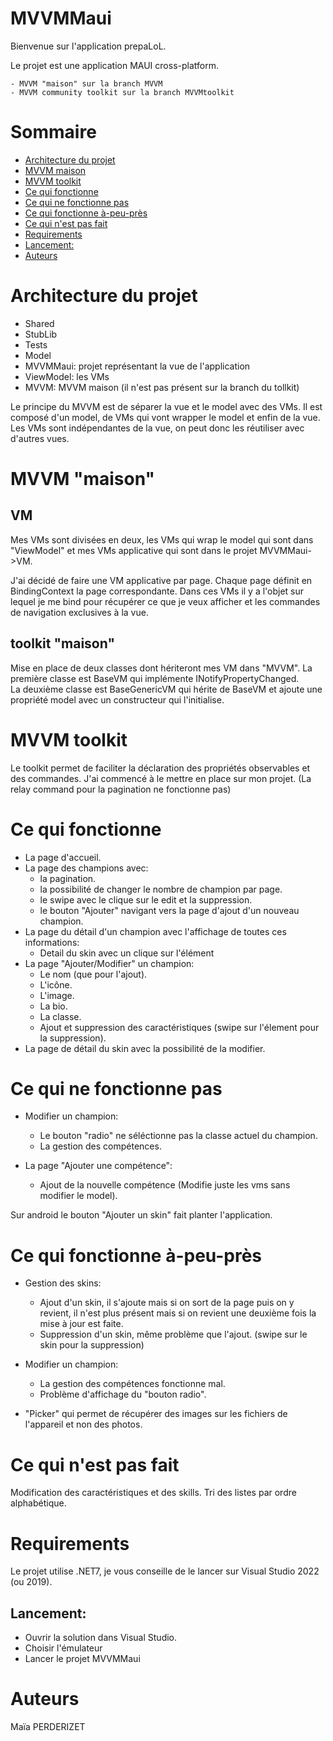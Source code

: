 # MVVMMaui

Bienvenue sur l'application prepaLoL.

Le projet est une application MAUI cross-platform.

    - MVVM "maison" sur la branch MVVM
    - MVVM community toolkit sur la branch MVVMtoolkit

# Sommaire

- [Architecture du projet](#architecture-du-projet)
- [MVVM maison](#mvvm-maison)
- [MVVM toolkit](#mvvm-toolkit)
- [Ce qui fonctionne](#ce-qui-fonctionne)
- [Ce qui ne fonctionne pas](#ce-qui-ne-fonctionne-pas)
- [Ce qui fonctionne à-peu-près](#ce-qui-fonctionne-à-peu-près)
- [Ce qui n'est pas fait](#ce-qui-n-est-pas-fait)
- [Requirements](#requirements)
- [Lancement:](#lancement)
- [Auteurs](#auteurs)

# Architecture du projet

- Shared
- StubLib
- Tests
- Model
- MVVMMaui: projet représentant la vue de l'application
- ViewModel: les VMs 
- MVVM: MVVM maison (il n'est pas présent sur la branch du tollkit)

Le principe du MVVM est de séparer la vue et le model avec des VMs. Il est composé d'un model, de VMs qui vont wrapper le model et enfin de la vue. Les VMs sont indépendantes de la vue, on peut donc les réutiliser avec d'autres vues.

# MVVM "maison"

## VM

Mes VMs sont divisées en deux, les VMs qui wrap le model qui sont dans "ViewModel" et mes VMs applicative qui sont dans le projet MVVMMaui->VM.

J'ai décidé de faire une VM applicative par page.
Chaque page définit en BindingContext la page correspondante.
Dans ces VMs il y a l'objet sur lequel je me bind pour récupérer ce que je veux afficher et les commandes de navigation exclusives à la vue.

## toolkit "maison"

Mise en place de deux classes dont hériteront mes VM dans "MVVM".
La première classe est BaseVM qui implémente INotifyPropertyChanged.  
La deuxième classe est BaseGenericVM<Base> qui hérite de BaseVM et ajoute une propriété model avec un constructeur qui l'initialise. 

# MVVM toolkit

Le toolkit permet de faciliter la déclaration des propriétés observables et des commandes.
J'ai commencé à le mettre en place sur mon projet. (La relay command pour la pagination ne fonctionne pas)

# Ce qui fonctionne

- La page d'accueil.
- La page des champions avec:
    - la pagination.
    - la possibilité de changer le nombre de champion par page.
    - le swipe avec le clique sur le edit et la suppression.
    - le bouton "Ajouter" navigant vers la page d'ajout d'un nouveau champion.
- La page du détail d'un champion avec l'affichage de toutes ces informations:
    - Detail du skin avec un clique sur l'élément
- La page "Ajouter/Modifier" un champion:
    - Le nom (que pour l'ajout).
    - L'icône.
    - L'image.
    - La bio.
    - La classe.
    - Ajout et suppression des caractéristiques (swipe sur l'élement pour la suppression).
- La page de détail du skin avec la possibilité de la modifier.

# Ce qui ne fonctionne pas

- Modifier un champion: 
    - Le bouton "radio" ne séléctionne pas la classe actuel du champion.
    - La gestion des compétences.

- La page "Ajouter une compétence":
    - Ajout de la nouvelle compétence (Modifie juste les vms sans modifier le model).
    
Sur android le bouton "Ajouter un skin" fait planter l'application.

# Ce qui fonctionne à-peu-près

- Gestion des skins:
    - Ajout d'un skin, il s'ajoute mais si on sort de la page puis on y revient, il n'est plus présent mais si on revient une deuxième fois la mise à jour est faite.
    - Suppression d'un skin, même problème que l'ajout. (swipe sur le skin pour la suppression)

- Modifier un champion: 
    - La gestion des compétences fonctionne mal.
    - Problème d'affichage du "bouton radio".
    
- "Picker" qui permet de récupérer des images sur les fichiers de l'appareil et non des photos.


# Ce qui n'est pas fait

Modification des caractéristiques et des skills.
Tri des listes par ordre alphabétique.

# Requirements

Le projet utilise .NET7, je vous conseille de le lancer sur Visual Studio 2022 (ou 2019).

## Lancement:

- Ouvrir la solution dans Visual Studio.
- Choisir l'émulateur
- Lancer le projet MVVMMaui

# Auteurs
Maïa PERDERIZET

